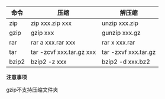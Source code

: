 | 命令  | 压缩                     | 解压缩               |
| ----- | ------------------------ | -------------------- |
| zip   | zip xxx.zip xxx          | unzip xxx.zip        |
| gzip  | gzip xxx                 | gunzip xxx.gz        |
| rar   | rar a xxx.rar xxx        | rar x xxx.rar        |
| tar   | tar -zcvf xxx.tar.gz xxx | tar -zxvf xxx.tar.gz |
| bzip2 | bzip2 -z xxx             | bzip2 -d xxx.bz2     |



**注意事项**

gzip不支持压缩文件夹